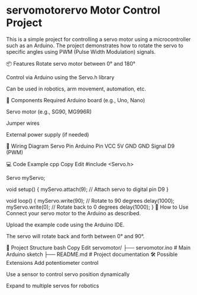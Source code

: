 # servomotorervo Motor Control Project
This is a simple project for controlling a servo motor using a microcontroller such as an Arduino. The project demonstrates how to rotate the servo to specific angles using PWM (Pulse Width Modulation) signals.

📦 Features
Rotate servo motor between 0° and 180°

Control via Arduino using the Servo.h library

Can be used in robotics, arm movement, automation, etc.

🧰 Components Required
Arduino board (e.g., Uno, Nano)

Servo motor (e.g., SG90, MG996R)

Jumper wires

External power supply (if needed)

🔌 Wiring Diagram
Servo Pin	Arduino Pin
VCC	5V
GND	GND
Signal	D9 (PWM)

💻 Code Example
cpp
Copy
Edit
#include <Servo.h>

Servo myServo;

void setup() {
  myServo.attach(9); // Attach servo to digital pin D9
}

void loop() {
  myServo.write(90); // Rotate to 90 degrees
  delay(1000);
  myServo.write(0);  // Rotate back to 0 degrees
  delay(1000);
}
🚀 How to Use
Connect your servo motor to the Arduino as described.

Upload the example code using the Arduino IDE.

The servo will rotate back and forth between 0° and 90°.

📁 Project Structure
bash
Copy
Edit
servomotor/
├── servomotor.ino       # Main Arduino sketch
├── README.md            # Project documentation
🛠️ Possible Extensions
Add potentiometer control

Use a sensor to control servo position dynamically

Expand to multiple servos for robotics
